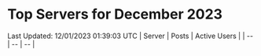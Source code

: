 # Top Servers for December 2023
Last Updated: 12/01/2023 01:39:03 UTC
| Server | Posts | Active Users |
| -- | -- | -- |
